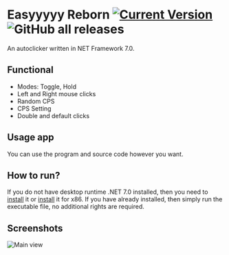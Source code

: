 # Easyyyyy Reborn [![Current Version](https://img.shields.io/badge/version-2.0.0.0-blue.svg)](https://github.com/mentolaass/Easyyyyy) ![GitHub all releases](https://img.shields.io/github/downloads/mentolaass/Easyyyyy-Reborn/total)
An autoclicker written in NET Framework 7.0.

## Functional
* Modes: Toggle, Hold
* Left and Right mouse clicks
* Random CPS
* CPS Setting
* Double and default clicks

## Usage app
You can use the program and source code however you want.

## How to run?
If you do not have desktop runtime .NET 7.0 installed, then you need to [install](https://dotnet.microsoft.com/en-us/download/dotnet/thank-you/runtime-desktop-7.0.13-windows-x64-installer) it or [install](https://dotnet.microsoft.com/en-us/download/dotnet/thank-you/runtime-desktop-7.0.13-windows-x86-installer) it for x86. If you have already installed, then simply run the executable file, no additional rights are required.

## Screenshots
![Main view](https://i.imgur.com/eZJz5qT.png)
